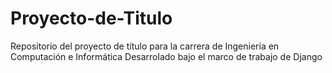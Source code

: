 # Proyecto-de-Titulo
Repositorio del proyecto de título para la carrera de Ingeniería en Computación e Informática
Desarrolado bajo el marco de trabajo de Django

